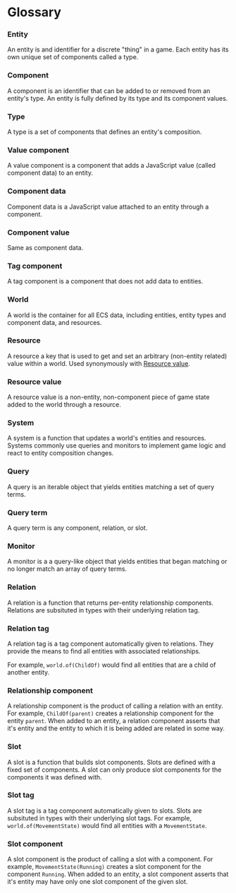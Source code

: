# Glossary

### Entity

An entity is and identifier for a discrete "thing" in a game. Each entity has its own unique set of components called a type.

### Component

A component is an identifier that can be added to or removed from an entity's type. An entity is fully defined by its type and its component values.

### Type

A type is a set of components that defines an entity's composition.

### Value component

A value component is a component that adds a JavaScript value (called component data) to an entity.

### Component data

Component data is a JavaScript value attached to an entity through a component.

### Component value

Same as component data.

### Tag component

A tag component is a component that does not add data to entities.

### World

A world is the container for all ECS data, including entities, entity types and component data, and resources.

### Resource

A resource a key that is used to get and set an arbitrary (non-entity related) value within a world. Used synonymously with [Resource value](#resource-value).

### Resource value

A resource value is a non-entity, non-component piece of game state added to the world through a resource.

### System

A system is a function that updates a world's entities and resources. Systems commonly use queries and monitors to implement game logic and react to entity composition changes.

### Query

A query is an iterable object that yields entities matching a set of query terms.

### Query term

A query term is any component, relation, or slot.

### Monitor

A monitor is a a query-like object that yields entities that began matching or no longer match an array of query terms.

### Relation

A relation is a function that returns per-entity relationship components. Relations are subsituted in types with their underlying relation tag. 

### Relation tag

A relation tag is a tag component automatically given to relations. They provide the means to find all entities with associated relationships.

For example, `world.of(ChildOf)` would find all entities that are a child of another entity.

### Relationship component

A relationship component is the product of calling a relation with an entity. For example, `ChildOf(parent)` creates a relationship component for the entity `parent`. When added to an entity, a relation component asserts that it's entity and the entity to which it is being added are related in some way.

### Slot

A slot is a function that builds slot components. Slots are defined with a fixed set of components. A slot can only produce slot components for the components it was defined with.

### Slot tag

A slot tag is a tag component automatically given to slots. Slots are subsituted in types with their underlying slot tags. For example, `world.of(MovementState)` would find all entities with a `MovementState`.

### Slot component

A slot component is the product of calling a slot with a component. For example, `MovementState(Running)` creates a slot component for the component `Running`. When added to an entity, a slot component asserts that it's entity may have only one slot component of the given slot.
